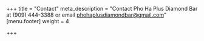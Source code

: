 +++
title = "Contact"
meta_description = "Contact Pho Ha Plus Diamond Bar at (909) 444-3388 or email phohaplusdiamondbar@gmail.com"
[menu.footer]
weight = 4

+++
